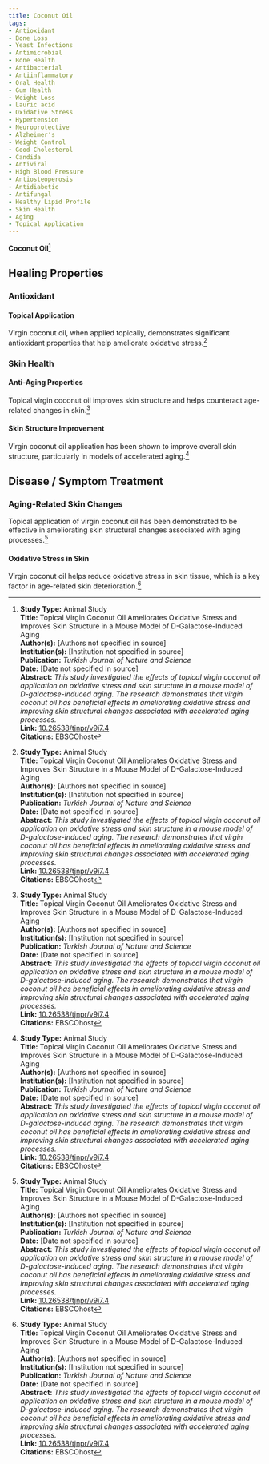 ```yaml
---
title: Coconut Oil
tags: 
- Antioxidant
- Bone Loss
- Yeast Infections
- Antimicrobial
- Bone Health
- Antibacterial
- Antiinflammatory
- Oral Health
- Gum Health
- Weight Loss
- Lauric acid
- Oxidative Stress
- Hypertension
- Neuroprotective
- Alzheimer's
- Weight Control
- Good Cholesterol
- Candida
- Antiviral
- High Blood Pressure
- Antiosteoperosis
- Antidiabetic
- Antifungal
- Healthy Lipid Profile
- Skin Health
- Aging
- Topical Application
---
```

**Coconut Oil**[^1]

## Healing Properties

### Antioxidant

#### Topical Application

Virgin coconut oil, when applied topically, demonstrates significant antioxidant properties that help ameliorate oxidative stress.[^1]

### Skin Health

#### Anti-Aging Properties

Topical virgin coconut oil improves skin structure and helps counteract age-related changes in skin.[^1]

#### Skin Structure Improvement

Virgin coconut oil application has been shown to improve overall skin structure, particularly in models of accelerated aging.[^1]

## Disease / Symptom Treatment

### Aging-Related Skin Changes

Topical application of virgin coconut oil has been demonstrated to be effective in ameliorating skin structural changes associated with aging processes.[^1]

#### Oxidative Stress in Skin

Virgin coconut oil helps reduce oxidative stress in skin tissue, which is a key factor in age-related skin deterioration.[^1]

[^1]: **Study Type:** Animal Study<br>**Title:** Topical Virgin Coconut Oil Ameliorates Oxidative Stress and Improves Skin Structure in a Mouse Model of D-Galactose-Induced Aging<br>**Author(s):** [Authors not specified in source]<br>**Institution(s):** [Institution not specified in source]<br>**Publication:** <i>Turkish Journal of Nature and Science</i><br>**Date:** [Date not specified in source]<br>**Abstract:** <i>This study investigated the effects of topical virgin coconut oil application on oxidative stress and skin structure in a mouse model of D-galactose-induced aging. The research demonstrates that virgin coconut oil has beneficial effects in ameliorating oxidative stress and improving skin structural changes associated with accelerated aging processes.</i><br>**Link:** [10.26538/tjnpr/v9i7.4](https://doi.org/10.26538/tjnpr/v9i7.4)<br>**Citations:** EBSCOhost